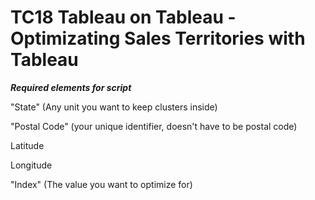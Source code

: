 # TC18 Tableau on Tableau - Optimizating Sales Territories with Tableau

***Required elements for script***

"State" (Any unit you want to keep clusters inside)

"Postal Code" (your unique identifier, doesn't have to be postal code)

Latitude

Longitude

"Index" (The value you want to optimize for)
